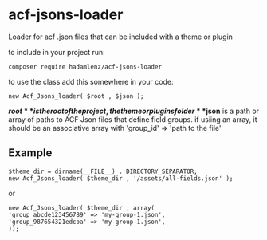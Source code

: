 # acf-jsons-loader

Loader for acf .json files that can be included with a theme or plugin   

to include in your project run:

```composer require hadamlenz/acf-jsons-loader```

to use the class add this somewhere in your code:

```new Acf_Jsons_loader( $root , $json );```

**$root** is the root of the project, the theme or plugins folder
**$json** is a path or array of paths to ACF Json files that define field groups.  if usiing an array, it should be an associative array with 'group_id' => 'path to the file'

## Example

```
$theme_dir = dirname(__FILE__) . DIRECTORY_SEPARATOR;
new Acf_Jsons_loader( $theme_dir , '/assets/all-fields.json' );
```
or

```
new Acf_Jsons_loader( $theme_dir , array(
'group_abcde123456789' => 'my-group-1.json',
'group_987654321edcba' => 'my-group-1.json',
));
```
